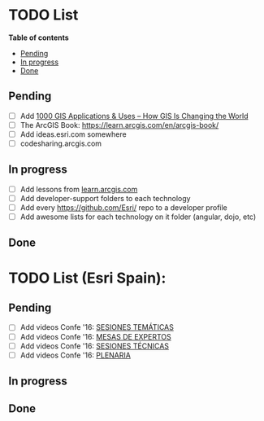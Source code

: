 # TODO List
<!-- START doctoc generated TOC please keep comment here to allow auto update -->
<!-- DON'T EDIT THIS SECTION, INSTEAD RE-RUN doctoc TO UPDATE -->
**Table of contents**

- [Pending](#pending)
- [In progress](#in-progress)
- [Done](#done)

<!-- END doctoc generated TOC please keep comment here to allow auto update -->

## Pending
* [ ] Add [1000 GIS Applications & Uses – How GIS Is Changing the World](http://gisgeography.com/gis-applications-uses/)
* [ ] The ArcGIS Book: https://learn.arcgis.com/en/arcgis-book/
* [ ] Add ideas.esri.com somewhere
* [ ] codesharing.arcgis.com

## In progress
* [ ] Add lessons from [learn.arcgis.com](http://learn.arcgis.com/en/)
* [ ] Add developer-support folders to each technology
* [ ] Add every https://github.com/Esri/ repo to a developer profile
* [ ] Add awesome lists for each technology on it folder (angular, dojo, etc)

## Done


# TODO List (Esri Spain):

## Pending
* [ ] Add videos Confe '16: [SESIONES TEMÁTICAS](https://www.youtube.com/playlist?list=PLoptan2utx15GTm4xlTbdGg7fFdZHeZwT)
* [ ] Add videos Confe '16: [MESAS DE EXPERTOS](https://www.youtube.com/playlist?list=PLoptan2utx17ZUfvws6DNRH6D1f7kCfiK)
* [ ] Add videos Confe '16: [SESIONES TÉCNICAS](https://www.youtube.com/playlist?list=PLoptan2utx16niLrOMprCThrbrnmnTjGI)
* [ ] Add videos Confe '16: [PLENARIA](https://www.youtube.com/playlist?list=PLoptan2utx17PiimHANwZ8VNOEAGHiXfF)

## In progress

## Done

